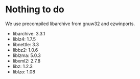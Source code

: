 # Nothing to do

We use precompiled libarchive from gnuw32 and ezwinports.

* libarchive: 3.3.1
* liblz4: 1.7.5
* libnettle: 3.3
* libbz2: 1.0.6
* liblzma: 5.0.3
* libxml2: 2.7.8
* libz: 1.2.3
* liblzo: 1.08

